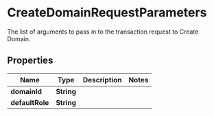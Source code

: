 

# CreateDomainRequestParameters

The list of arguments to pass in to the transaction request to Create Domain.

## Properties

| Name | Type | Description | Notes |
|------------ | ------------- | ------------- | -------------|
|**domainId** | **String** |  |  |
|**defaultRole** | **String** |  |  |



